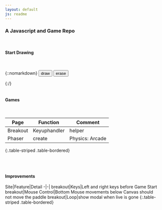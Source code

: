 ```yaml
---
layout: default
js: readme
---
```

### A Javascript and Game Repo

<br>

#### Start Drawing
<br>

{::nomarkdown}
<canvas id="canvas" width="200" height="300" style='background:#eee'></canvas>
<input type="button" value="draw" onclick="use_tool('draw');" />
<input type="button" value="erase" onclick="use_tool('erase');" />
<div id="output"></div>
{:/}

<br>
<br>

#### Games
<br>

Page|Function|Comment
-|-|-
Breakout |Keyuphandler|helper
Phaser |create| Physics: Arcade
{:.table-striped .table-bordered}

<br>
<br>

#### Improvements

Site|Feature|Detail
-|-|
breakout|Keys|Left and right keys before Game Start
breakout|Mouse Control|Bottom Mouse movements below Canvas should not move the paddle
breakout|Loop|show modal when live is gone
{:.table-striped .table-bordered}
